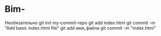 # Bim-
Необязательно 
git init my-commit-repo
git add index.html
git commit -m "Add basic index.html file"
git add имя_файла
git commit -m "index.html"
